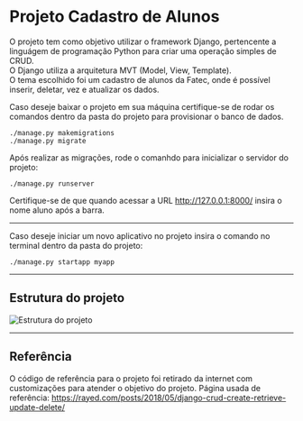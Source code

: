 # Projeto Cadastro de Alunos

O projeto tem como objetivo utilizar o framework Django, pertencente a linguágem de programação Python para criar uma operação simples de CRUD. <br>
O Django utiliza a arquitetura MVT (Model, View, Template). <br>
O tema escolhido foi um cadastro de alunos da Fatec, onde é possível inserir, deletar, vez e atualizar os dados. <br>

Caso deseje baixar o projeto em sua máquina certifique-se de rodar os comandos dentro da pasta do projeto para provisionar o banco de dados.

    ./manage.py makemigrations
    ./manage.py migrate

Após realizar as migrações, rode o comanhdo para inicializar o servidor do projeto:

    ./manage.py runserver
    
Certifique-se de que quando acessar a URL http://127.0.0.1:8000/ insira o nome aluno após a barra.    
______________________________________________________________________________________________________________________________________

Caso deseje iniciar um novo aplicativo no projeto insira o comando no terminal dentro da pasta do projeto:

    ./manage.py startapp myapp
    
______________________________________________________________________________________________________________________________________    

## Estrutura do projeto

![Estrutura do projeto](https://github.com/nicochinaglia/ProjetoDevII/tree/master/imagens/github.jpg)

______________________________________________________________________________________________________________________________________ 

## Referência

O código de referência para o projeto foi retirado da internet com customizações para atender o objetivo do projeto.
Página usada de referência:
https://rayed.com/posts/2018/05/django-crud-create-retrieve-update-delete/
